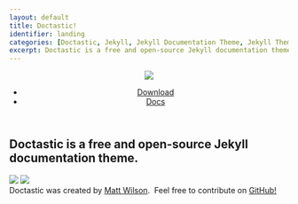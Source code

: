```yaml
---
layout: default
title: Doctastic!
identifier: landing
categories: [Doctastic, Jekyll, Jekyll Documentation Theme, Jekyll Theme, Documentation Theme]
excerpt: Doctastic is a free and open-source Jekyll documentation theme.
---
```


<section class="landingHero">
	<div class="container">
		<header>
			<img class="logo" src="{{ "images/Doctastic.png" | prepend: site.github.url }}" />
			<ul class="buttons">
				<li><a href="https://github.com/mattywils/Doctastic/archive/master.zip"><i class="fa fa-download"></i> Download</a></li>
				<li><a href="{{ "documentation/" | prepend: site.github.url }}"><i class="fa fa-file"></i> Docs</a></li>
			</ul>
		</header>
		<div class="content">
			<h2>Doctastic is a free and open-source Jekyll documentation theme.</h2>
		</div>
		<footer>
			<img class="webBrowserBar" src="{{ "images/web-browser-top-bar.jpg" | prepend: site.github.url }}" />
			<img class="screenshot" src="{{ "images/screenshot-of-app.png" | prepend: site.github.url }}" />
			<div class="webBrowserBottom"></div>
		</footer>
	</div>
</section>

<section class="additionalInfo">
	Doctastic was created by <a href="http://www.mattwilson.cc">Matt Wilson</a>. &nbsp;Feel free to contribute on <a href="https://github.com/mattywils/Doctastic">GitHub!</a>
</section>